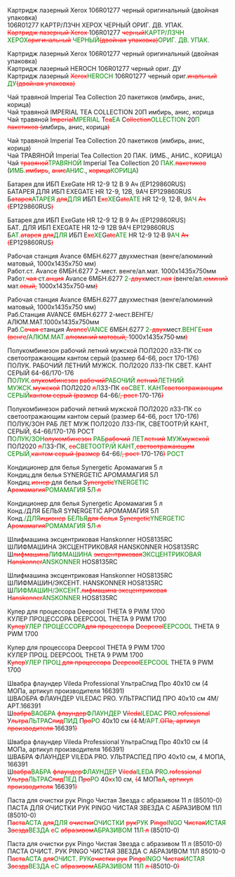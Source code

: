 Картридж лазерный Хеrох 106R01277 черный оригинальный (двойная упаковка)\
106R01277 КАРТР/ЛЗЧН ХЕРОХ ЧЕРНЫЙ ОРИГ. ДВ. УПАК.\
<span style="color: red; text-decoration: line-through;">К</span><span style="color: red; text-decoration: line-through;">а</span><span style="color: red; text-decoration: line-through;">р</span><span style="color: red; text-decoration: line-through;">т</span><span style="color: red; text-decoration: line-through;">р</span><span style="color: red; text-decoration: line-through;">и</span><span style="color: red; text-decoration: line-through;">д</span><span style="color: red; text-decoration: line-through;">ж</span><span style="color: red; text-decoration: line-through;"> </span><span style="color: red; text-decoration: line-through;">л</span><span style="color: red; text-decoration: line-through;">а</span><span style="color: red; text-decoration: line-through;">з</span><span style="color: red; text-decoration: line-through;">е</span><span style="color: red; text-decoration: line-through;">р</span><span style="color: red; text-decoration: line-through;">н</span><span style="color: red; text-decoration: line-through;">ы</span><span style="color: red; text-decoration: line-through;">й</span><span style="color: red; text-decoration: line-through;"> </span><span style="color: red; text-decoration: line-through;">Х</span><span style="color: red; text-decoration: line-through;">е</span><span style="color: red; text-decoration: line-through;">r</span><span style="color: red; text-decoration: line-through;">о</span><span style="color: red; text-decoration: line-through;">х</span><span style="color: red; text-decoration: line-through;"> </span>106R01277 <span style="color: red; text-decoration: line-through;">ч</span><span style="color: red; text-decoration: line-through;">е</span><span style="color: red; text-decoration: line-through;">р</span><span style="color: red; text-decoration: line-through;">н</span><span style="color: red; text-decoration: line-through;">ы</span><span style="color: red; text-decoration: line-through;">й</span><span style="color: green;">К</span><span style="color: green;">А</span><span style="color: green;">Р</span><span style="color: green;">Т</span><span style="color: green;">Р</span><span style="color: green;">/</span><span style="color: green;">Л</span><span style="color: green;">З</span><span style="color: green;">Ч</span><span style="color: green;">Н</span> <span style="color: green;">Х</span><span style="color: green;">Е</span><span style="color: green;">Р</span><span style="color: green;">О</span><span style="color: green;">Х</span><span style="color: red; text-decoration: line-through;">о</span><span style="color: red; text-decoration: line-through;">р</span><span style="color: red; text-decoration: line-through;">и</span><span style="color: red; text-decoration: line-through;">г</span><span style="color: red; text-decoration: line-through;">и</span><span style="color: red; text-decoration: line-through;">н</span><span style="color: red; text-decoration: line-through;">а</span><span style="color: red; text-decoration: line-through;">л</span><span style="color: red; text-decoration: line-through;">ь</span><span style="color: red; text-decoration: line-through;">н</span><span style="color: red; text-decoration: line-through;">ы</span><span style="color: red; text-decoration: line-through;">й</span> <span style="color: green;">Ч</span><span style="color: green;">Е</span><span style="color: green;">Р</span><span style="color: green;">Н</span><span style="color: green;">Ы</span><span style="color: green;">Й</span><span style="color: red; text-decoration: line-through;">(</span><span style="color: red; text-decoration: line-through;">д</span><span style="color: red; text-decoration: line-through;">в</span><span style="color: red; text-decoration: line-through;">о</span><span style="color: red; text-decoration: line-through;">й</span><span style="color: red; text-decoration: line-through;">н</span><span style="color: red; text-decoration: line-through;">а</span><span style="color: red; text-decoration: line-through;">я</span> <span style="color: red; text-decoration: line-through;">у</span><span style="color: red; text-decoration: line-through;">п</span><span style="color: red; text-decoration: line-through;">а</span><span style="color: red; text-decoration: line-through;">к</span><span style="color: red; text-decoration: line-through;">о</span><span style="color: red; text-decoration: line-through;">в</span><span style="color: red; text-decoration: line-through;">к</span><span style="color: red; text-decoration: line-through;">а</span><span style="color: red; text-decoration: line-through;">)</span><span style="color: green;">О</span><span style="color: green;">Р</span><span style="color: green;">И</span><span style="color: green;">Г</span><span style="color: green;">.</span><span style="color: green;"> </span><span style="color: green;">Д</span><span style="color: green;">В</span><span style="color: green;">.</span><span style="color: green;"> </span><span style="color: green;">У</span><span style="color: green;">П</span><span style="color: green;">А</span><span style="color: green;">К</span><span style="color: green;">.</span>

Картридж лазерный Хеrох 106R01277 черный оригинальный (двойная упаковка)\
Картридж лазерный HEROCH 106R01277 черный ориг. ДУ\
Картридж лазерный <span style="color: red; text-decoration: line-through;">Х</span><span style="color: red; text-decoration: line-through;">е</span><span style="color: red; text-decoration: line-through;">r</span><span style="color: red; text-decoration: line-through;">о</span><span style="color: red; text-decoration: line-through;">х</span><span style="color: green;">H</span><span style="color: green;">E</span><span style="color: green;">R</span><span style="color: green;">O</span><span style="color: green;">C</span><span style="color: green;">H</span> 106R01277 черный ориг<span style="color: green;">.</span><span style="color: red; text-decoration: line-through;">и</span><span style="color: red; text-decoration: line-through;">н</span><span style="color: red; text-decoration: line-through;">а</span><span style="color: red; text-decoration: line-through;">л</span><span style="color: red; text-decoration: line-through;">ь</span><span style="color: red; text-decoration: line-through;">н</span><span style="color: red; text-decoration: line-through;">ы</span><span style="color: red; text-decoration: line-through;">й</span> <span style="color: green;">Д</span><span style="color: green;">У</span><span style="color: red; text-decoration: line-through;">(</span><span style="color: red; text-decoration: line-through;">д</span><span style="color: red; text-decoration: line-through;">в</span><span style="color: red; text-decoration: line-through;">о</span><span style="color: red; text-decoration: line-through;">й</span><span style="color: red; text-decoration: line-through;">н</span><span style="color: red; text-decoration: line-through;">а</span><span style="color: red; text-decoration: line-through;">я</span><span style="color: red; text-decoration: line-through;"> </span><span style="color: red; text-decoration: line-through;">у</span><span style="color: red; text-decoration: line-through;">п</span><span style="color: red; text-decoration: line-through;">а</span><span style="color: red; text-decoration: line-through;">к</span><span style="color: red; text-decoration: line-through;">о</span><span style="color: red; text-decoration: line-through;">в</span><span style="color: red; text-decoration: line-through;">к</span><span style="color: red; text-decoration: line-through;">а</span><span style="color: red; text-decoration: line-through;">)</span>

Чай травяной Imperial Tea Collection 20 пакетиков (имбирь, анис, корица)\
Чай травяной IMPERIAL TEA COLLECTION 20П имбирь, анис, корица\
Чай травяной I<span style="color: red; text-decoration: line-through;">m</span><span style="color: red; text-decoration: line-through;">p</span><span style="color: red; text-decoration: line-through;">e</span><span style="color: red; text-decoration: line-through;">r</span><span style="color: red; text-decoration: line-through;">i</span><span style="color: red; text-decoration: line-through;">a</span><span style="color: red; text-decoration: line-through;">l</span><span style="color: green;">M</span><span style="color: green;">P</span><span style="color: green;">E</span><span style="color: green;">R</span><span style="color: green;">I</span><span style="color: green;">A</span><span style="color: green;">L</span> T<span style="color: red; text-decoration: line-through;">e</span><span style="color: red; text-decoration: line-through;">a</span><span style="color: green;">E</span><span style="color: green;">A</span> C<span style="color: red; text-decoration: line-through;">o</span><span style="color: red; text-decoration: line-through;">l</span><span style="color: red; text-decoration: line-through;">l</span><span style="color: red; text-decoration: line-through;">e</span><span style="color: red; text-decoration: line-through;">c</span><span style="color: red; text-decoration: line-through;">t</span><span style="color: red; text-decoration: line-through;">i</span><span style="color: red; text-decoration: line-through;">o</span><span style="color: red; text-decoration: line-through;">n</span><span style="color: green;">O</span><span style="color: green;">L</span><span style="color: green;">L</span><span style="color: green;">E</span><span style="color: green;">C</span><span style="color: green;">T</span><span style="color: green;">I</span><span style="color: green;">O</span><span style="color: green;">N</span> 20<span style="color: green;">П</span> <span style="color: red; text-decoration: line-through;">п</span><span style="color: red; text-decoration: line-through;">а</span><span style="color: red; text-decoration: line-through;">к</span><span style="color: red; text-decoration: line-through;">е</span><span style="color: red; text-decoration: line-through;">т</span><span style="color: red; text-decoration: line-through;">и</span><span style="color: red; text-decoration: line-through;">к</span><span style="color: red; text-decoration: line-through;">о</span><span style="color: red; text-decoration: line-through;">в</span><span style="color: red; text-decoration: line-through;"> </span><span style="color: red; text-decoration: line-through;">(</span>имбирь, анис, корица<span style="color: red; text-decoration: line-through;">)</span>

Чай травяной Imperial Tea Collection 20 пакетиков (имбирь, анис, корица)\
Чай ТРАВЯНОЙ Imperial Tea Collection 20 ПАК. (ИМБ., АНИС., КОРИЦА)\
Чай <span style="color: red; text-decoration: line-through;">т</span><span style="color: red; text-decoration: line-through;">р</span><span style="color: red; text-decoration: line-through;">а</span><span style="color: red; text-decoration: line-through;">в</span><span style="color: red; text-decoration: line-through;">я</span><span style="color: red; text-decoration: line-through;">н</span><span style="color: red; text-decoration: line-through;">о</span><span style="color: red; text-decoration: line-through;">й</span><span style="color: green;">Т</span><span style="color: green;">Р</span><span style="color: green;">А</span><span style="color: green;">В</span><span style="color: green;">Я</span><span style="color: green;">Н</span><span style="color: green;">О</span><span style="color: green;">Й</span> Imperial Tea Collection 20 <span style="color: green;">П</span><span style="color: green;">А</span><span style="color: green;">К</span><span style="color: green;">.</span><span style="color: red; text-decoration: line-through;">п</span><span style="color: red; text-decoration: line-through;">а</span><span style="color: red; text-decoration: line-through;">к</span><span style="color: red; text-decoration: line-through;">е</span><span style="color: red; text-decoration: line-through;">т</span><span style="color: red; text-decoration: line-through;">и</span><span style="color: red; text-decoration: line-through;">к</span><span style="color: red; text-decoration: line-through;">о</span><span style="color: red; text-decoration: line-through;">в</span> (<span style="color: green;">И</span><span style="color: green;">М</span><span style="color: green;">Б</span><span style="color: green;">.</span><span style="color: red; text-decoration: line-through;">и</span><span style="color: red; text-decoration: line-through;">м</span><span style="color: red; text-decoration: line-through;">б</span><span style="color: red; text-decoration: line-through;">и</span><span style="color: red; text-decoration: line-through;">р</span><span style="color: red; text-decoration: line-through;">ь</span>, <span style="color: red; text-decoration: line-through;">а</span><span style="color: red; text-decoration: line-through;">н</span><span style="color: red; text-decoration: line-through;">и</span><span style="color: red; text-decoration: line-through;">с</span><span style="color: green;">А</span><span style="color: green;">Н</span><span style="color: green;">И</span><span style="color: green;">С</span><span style="color: green;">.</span>, <span style="color: red; text-decoration: line-through;">к</span><span style="color: red; text-decoration: line-through;">о</span><span style="color: red; text-decoration: line-through;">р</span><span style="color: red; text-decoration: line-through;">и</span><span style="color: red; text-decoration: line-through;">ц</span><span style="color: red; text-decoration: line-through;">а</span><span style="color: green;">К</span><span style="color: green;">О</span><span style="color: green;">Р</span><span style="color: green;">И</span><span style="color: green;">Ц</span><span style="color: green;">А</span>)

Батарея для ИБП ExeGate HR 12-9 12 В 9 Ач (EP129860RUS)\
БАТАРЕЯ ДЛЯ ИБП EXEGATE HR 12-9, 12В, 9АЧ EP129860RUS\
Б<span style="color: red; text-decoration: line-through;">а</span><span style="color: red; text-decoration: line-through;">т</span><span style="color: red; text-decoration: line-through;">а</span><span style="color: red; text-decoration: line-through;">р</span><span style="color: red; text-decoration: line-through;">е</span><span style="color: red; text-decoration: line-through;">я</span><span style="color: green;">А</span><span style="color: green;">Т</span><span style="color: green;">А</span><span style="color: green;">Р</span><span style="color: green;">Е</span><span style="color: green;">Я</span> <span style="color: red; text-decoration: line-through;">д</span><span style="color: red; text-decoration: line-through;">л</span><span style="color: red; text-decoration: line-through;">я</span><span style="color: green;">Д</span><span style="color: green;">Л</span><span style="color: green;">Я</span> ИБП E<span style="color: red; text-decoration: line-through;">x</span><span style="color: red; text-decoration: line-through;">e</span><span style="color: green;">X</span><span style="color: green;">E</span>G<span style="color: red; text-decoration: line-through;">a</span><span style="color: red; text-decoration: line-through;">t</span><span style="color: red; text-decoration: line-through;">e</span><span style="color: green;">A</span><span style="color: green;">T</span><span style="color: green;">E</span> HR 12-9<span style="color: green;">,</span> 12<span style="color: red; text-decoration: line-through;"> </span>В<span style="color: green;">,</span> 9<span style="color: green;">А</span><span style="color: green;">Ч</span> <span style="color: red; text-decoration: line-through;">А</span><span style="color: red; text-decoration: line-through;">ч</span><span style="color: red; text-decoration: line-through;"> </span><span style="color: red; text-decoration: line-through;">(</span>EP129860RUS<span style="color: red; text-decoration: line-through;">)</span>

Батарея для ИБП ExeGate HR 12-9 12 В 9 Ач (EP129860RUS)\
БАТ. ДЛЯ ИБП EXEGATE HR 12-9 12В 9АЧ EP129860RUS\
Б<span style="color: green;">А</span><span style="color: green;">Т</span><span style="color: green;">.</span><span style="color: red; text-decoration: line-through;">а</span><span style="color: red; text-decoration: line-through;">т</span><span style="color: red; text-decoration: line-through;">а</span><span style="color: red; text-decoration: line-through;">р</span><span style="color: red; text-decoration: line-through;">е</span><span style="color: red; text-decoration: line-through;">я</span> <span style="color: red; text-decoration: line-through;">д</span><span style="color: red; text-decoration: line-through;">л</span><span style="color: red; text-decoration: line-through;">я</span><span style="color: green;">Д</span><span style="color: green;">Л</span><span style="color: green;">Я</span> ИБП E<span style="color: red; text-decoration: line-through;">x</span><span style="color: red; text-decoration: line-through;">e</span><span style="color: green;">X</span><span style="color: green;">E</span>G<span style="color: red; text-decoration: line-through;">a</span><span style="color: red; text-decoration: line-through;">t</span><span style="color: red; text-decoration: line-through;">e</span><span style="color: green;">A</span><span style="color: green;">T</span><span style="color: green;">E</span> HR 12-9 12<span style="color: red; text-decoration: line-through;"> </span>В 9<span style="color: green;">А</span><span style="color: green;">Ч</span> <span style="color: red; text-decoration: line-through;">А</span><span style="color: red; text-decoration: line-through;">ч</span><span style="color: red; text-decoration: line-through;"> </span><span style="color: red; text-decoration: line-through;">(</span>EP129860RUS<span style="color: red; text-decoration: line-through;">)</span>

Рабочая станция Avance 6МБН.6277 двухместная (венге/алюминий матовый, 1000х1435х750 мм)\
Работ.ст. Avance 6МБН.6277 2-мест. венге/ал.мат. 1000х1435х750мм\
Рабо<span style="color: green;">т</span><span style="color: green;">.</span><span style="color: red; text-decoration: line-through;">ч</span><span style="color: red; text-decoration: line-through;">а</span><span style="color: red; text-decoration: line-through;">я</span><span style="color: red; text-decoration: line-through;"> </span>ст<span style="color: green;">.</span><span style="color: red; text-decoration: line-through;">а</span><span style="color: red; text-decoration: line-through;">н</span><span style="color: red; text-decoration: line-through;">ц</span><span style="color: red; text-decoration: line-through;">и</span><span style="color: red; text-decoration: line-through;">я</span> Avance 6МБН.6277 <span style="color: green;">2</span><span style="color: green;">-</span><span style="color: red; text-decoration: line-through;">д</span><span style="color: red; text-decoration: line-through;">в</span><span style="color: red; text-decoration: line-through;">у</span><span style="color: red; text-decoration: line-through;">х</span>мест<span style="color: green;">.</span><span style="color: red; text-decoration: line-through;">н</span><span style="color: red; text-decoration: line-through;">а</span><span style="color: red; text-decoration: line-through;">я</span> <span style="color: red; text-decoration: line-through;">(</span>венге/ал<span style="color: green;">.</span><span style="color: red; text-decoration: line-through;">ю</span><span style="color: red; text-decoration: line-through;">м</span><span style="color: red; text-decoration: line-through;">и</span><span style="color: red; text-decoration: line-through;">н</span><span style="color: red; text-decoration: line-through;">и</span><span style="color: red; text-decoration: line-through;">й</span><span style="color: red; text-decoration: line-through;"> </span>мат<span style="color: green;">.</span><span style="color: red; text-decoration: line-through;">о</span><span style="color: red; text-decoration: line-through;">в</span><span style="color: red; text-decoration: line-through;">ы</span><span style="color: red; text-decoration: line-through;">й</span><span style="color: red; text-decoration: line-through;">,</span> 1000х1435х750<span style="color: red; text-decoration: line-through;"> </span>мм<span style="color: red; text-decoration: line-through;">)</span>

Рабочая станция Avance 6МБН.6277 двухместная (венге/алюминий матовый, 1000х1435х750 мм)\
Раб.Станция AVANCE 6МБН.6277 2-мест.ВЕНГЕ/АЛЮМ.МАТ.1000х1435х750мм\
Раб<span style="color: green;">.</span><span style="color: green;">С</span><span style="color: red; text-decoration: line-through;">о</span><span style="color: red; text-decoration: line-through;">ч</span><span style="color: red; text-decoration: line-through;">а</span><span style="color: red; text-decoration: line-through;">я</span><span style="color: red; text-decoration: line-through;"> </span><span style="color: red; text-decoration: line-through;">с</span>танция A<span style="color: red; text-decoration: line-through;">v</span><span style="color: red; text-decoration: line-through;">a</span><span style="color: red; text-decoration: line-through;">n</span><span style="color: red; text-decoration: line-through;">c</span><span style="color: red; text-decoration: line-through;">e</span><span style="color: green;">V</span><span style="color: green;">A</span><span style="color: green;">N</span><span style="color: green;">C</span><span style="color: green;">E</span> 6МБН.6277 <span style="color: green;">2</span><span style="color: green;">-</span><span style="color: red; text-decoration: line-through;">д</span><span style="color: red; text-decoration: line-through;">в</span><span style="color: red; text-decoration: line-through;">у</span><span style="color: red; text-decoration: line-through;">х</span>мест<span style="color: green;">.</span><span style="color: green;">В</span><span style="color: green;">Е</span><span style="color: green;">Н</span><span style="color: green;">Г</span><span style="color: green;">Е</span><span style="color: red; text-decoration: line-through;">н</span><span style="color: red; text-decoration: line-through;">а</span><span style="color: red; text-decoration: line-through;">я</span><span style="color: red; text-decoration: line-through;"> </span><span style="color: red; text-decoration: line-through;">(</span><span style="color: red; text-decoration: line-through;">в</span><span style="color: red; text-decoration: line-through;">е</span><span style="color: red; text-decoration: line-through;">н</span><span style="color: red; text-decoration: line-through;">г</span><span style="color: red; text-decoration: line-through;">е</span>/<span style="color: green;">А</span><span style="color: green;">Л</span><span style="color: green;">Ю</span><span style="color: green;">М</span><span style="color: green;">.</span><span style="color: green;">М</span><span style="color: green;">А</span><span style="color: green;">Т</span><span style="color: green;">.</span><span style="color: red; text-decoration: line-through;">а</span><span style="color: red; text-decoration: line-through;">л</span><span style="color: red; text-decoration: line-through;">ю</span><span style="color: red; text-decoration: line-through;">м</span><span style="color: red; text-decoration: line-through;">и</span><span style="color: red; text-decoration: line-through;">н</span><span style="color: red; text-decoration: line-through;">и</span><span style="color: red; text-decoration: line-through;">й</span><span style="color: red; text-decoration: line-through;"> </span><span style="color: red; text-decoration: line-through;">м</span><span style="color: red; text-decoration: line-through;">а</span><span style="color: red; text-decoration: line-through;">т</span><span style="color: red; text-decoration: line-through;">о</span><span style="color: red; text-decoration: line-through;">в</span><span style="color: red; text-decoration: line-through;">ы</span><span style="color: red; text-decoration: line-through;">й</span><span style="color: red; text-decoration: line-through;">,</span><span style="color: red; text-decoration: line-through;"> </span>1000х1435х750<span style="color: red; text-decoration: line-through;"> </span>мм<span style="color: red; text-decoration: line-through;">)</span>

Полукомбинезон рабочий летний мужской ПОЛ2020 л33-ПК со светоотражающим кантом серый (размер 64-66, рост 170-176)\
ПОЛУК. РАБОЧИЙ ЛЕТНИЙ МУЖСК. ПОЛ2020 Л33-ПК СВЕТ. КАНТ СЕРЫЙ 64-66/170-176\
П<span style="color: green;">О</span><span style="color: green;">Л</span><span style="color: green;">У</span><span style="color: green;">К</span><span style="color: green;">.</span><span style="color: red; text-decoration: line-through;">о</span><span style="color: red; text-decoration: line-through;">л</span><span style="color: red; text-decoration: line-through;">у</span><span style="color: red; text-decoration: line-through;">к</span><span style="color: red; text-decoration: line-through;">о</span><span style="color: red; text-decoration: line-through;">м</span><span style="color: red; text-decoration: line-through;">б</span><span style="color: red; text-decoration: line-through;">и</span><span style="color: red; text-decoration: line-through;">н</span><span style="color: red; text-decoration: line-through;">е</span><span style="color: red; text-decoration: line-through;">з</span><span style="color: red; text-decoration: line-through;">о</span><span style="color: red; text-decoration: line-through;">н</span> <span style="color: red; text-decoration: line-through;">р</span><span style="color: red; text-decoration: line-through;">а</span><span style="color: red; text-decoration: line-through;">б</span><span style="color: red; text-decoration: line-through;">о</span><span style="color: red; text-decoration: line-through;">ч</span><span style="color: red; text-decoration: line-through;">и</span><span style="color: red; text-decoration: line-through;">й</span><span style="color: green;">Р</span><span style="color: green;">А</span><span style="color: green;">Б</span><span style="color: green;">О</span><span style="color: green;">Ч</span><span style="color: green;">И</span><span style="color: green;">Й</span> <span style="color: red; text-decoration: line-through;">л</span><span style="color: red; text-decoration: line-through;">е</span><span style="color: red; text-decoration: line-through;">т</span><span style="color: red; text-decoration: line-through;">н</span><span style="color: red; text-decoration: line-through;">и</span><span style="color: red; text-decoration: line-through;">й</span><span style="color: green;">Л</span><span style="color: green;">Е</span><span style="color: green;">Т</span><span style="color: green;">Н</span><span style="color: green;">И</span><span style="color: green;">Й</span> <span style="color: green;">М</span><span style="color: green;">У</span><span style="color: green;">Ж</span><span style="color: green;">С</span><span style="color: green;">К</span><span style="color: green;">.</span><span style="color: red; text-decoration: line-through;">м</span><span style="color: red; text-decoration: line-through;">у</span><span style="color: red; text-decoration: line-through;">ж</span><span style="color: red; text-decoration: line-through;">с</span><span style="color: red; text-decoration: line-through;">к</span><span style="color: red; text-decoration: line-through;">о</span><span style="color: red; text-decoration: line-through;">й</span> ПОЛ2020 <span style="color: red; text-decoration: line-through;">л</span><span style="color: green;">Л</span>33-ПК <span style="color: red; text-decoration: line-through;">с</span><span style="color: red; text-decoration: line-through;">о</span><span style="color: green;">С</span><span style="color: green;">В</span><span style="color: green;">Е</span><span style="color: green;">Т</span><span style="color: green;">.</span> <span style="color: green;">К</span><span style="color: green;">А</span><span style="color: green;">Н</span><span style="color: green;">Т</span><span style="color: red; text-decoration: line-through;">с</span><span style="color: red; text-decoration: line-through;">в</span><span style="color: red; text-decoration: line-through;">е</span><span style="color: red; text-decoration: line-through;">т</span><span style="color: red; text-decoration: line-through;">о</span><span style="color: red; text-decoration: line-through;">о</span><span style="color: red; text-decoration: line-through;">т</span><span style="color: red; text-decoration: line-through;">р</span><span style="color: red; text-decoration: line-through;">а</span><span style="color: red; text-decoration: line-through;">ж</span><span style="color: red; text-decoration: line-through;">а</span><span style="color: red; text-decoration: line-through;">ю</span><span style="color: red; text-decoration: line-through;">щ</span><span style="color: red; text-decoration: line-through;">и</span><span style="color: red; text-decoration: line-through;">м</span> <span style="color: green;">С</span><span style="color: green;">Е</span><span style="color: green;">Р</span><span style="color: green;">Ы</span><span style="color: green;">Й</span><span style="color: red; text-decoration: line-through;">к</span><span style="color: red; text-decoration: line-through;">а</span><span style="color: red; text-decoration: line-through;">н</span><span style="color: red; text-decoration: line-through;">т</span><span style="color: red; text-decoration: line-through;">о</span><span style="color: red; text-decoration: line-through;">м</span><span style="color: red; text-decoration: line-through;"> </span><span style="color: red; text-decoration: line-through;">с</span><span style="color: red; text-decoration: line-through;">е</span><span style="color: red; text-decoration: line-through;">р</span><span style="color: red; text-decoration: line-through;">ы</span><span style="color: red; text-decoration: line-through;">й</span><span style="color: red; text-decoration: line-through;"> </span><span style="color: red; text-decoration: line-through;">(</span><span style="color: red; text-decoration: line-through;">р</span><span style="color: red; text-decoration: line-through;">а</span><span style="color: red; text-decoration: line-through;">з</span><span style="color: red; text-decoration: line-through;">м</span><span style="color: red; text-decoration: line-through;">е</span><span style="color: red; text-decoration: line-through;">р</span> 64-66<span style="color: green;">/</span><span style="color: red; text-decoration: line-through;">,</span><span style="color: red; text-decoration: line-through;"> </span><span style="color: red; text-decoration: line-through;">р</span><span style="color: red; text-decoration: line-through;">о</span><span style="color: red; text-decoration: line-through;">с</span><span style="color: red; text-decoration: line-through;">т</span><span style="color: red; text-decoration: line-through;"> </span>170-176<span style="color: red; text-decoration: line-through;">)</span>

Полукомбинезон рабочий летний мужской ПОЛ2020 л33-ПК со светоотражающим кантом серый (размер 64-66, рост 170-176)\
ПОЛУК/ЗОН РАБ ЛЕТ МУЖ ПОЛ2020 Л33-ПК, СВЕТООТР/Й КАНТ, СЕРЫЙ, 64-66/170-176 РОСТ\
П<span style="color: green;">О</span><span style="color: green;">Л</span><span style="color: green;">У</span><span style="color: green;">К</span><span style="color: green;">/</span><span style="color: green;">З</span><span style="color: green;">О</span><span style="color: green;">Н</span><span style="color: red; text-decoration: line-through;">о</span><span style="color: red; text-decoration: line-through;">л</span><span style="color: red; text-decoration: line-through;">у</span><span style="color: red; text-decoration: line-through;">к</span><span style="color: red; text-decoration: line-through;">о</span><span style="color: red; text-decoration: line-through;">м</span><span style="color: red; text-decoration: line-through;">б</span><span style="color: red; text-decoration: line-through;">и</span><span style="color: red; text-decoration: line-through;">н</span><span style="color: red; text-decoration: line-through;">е</span><span style="color: red; text-decoration: line-through;">з</span><span style="color: red; text-decoration: line-through;">о</span><span style="color: red; text-decoration: line-through;">н</span> <span style="color: green;">Р</span><span style="color: green;">А</span><span style="color: green;">Б</span><span style="color: red; text-decoration: line-through;">р</span><span style="color: red; text-decoration: line-through;">а</span><span style="color: red; text-decoration: line-through;">б</span><span style="color: red; text-decoration: line-through;">о</span><span style="color: red; text-decoration: line-through;">ч</span><span style="color: red; text-decoration: line-through;">и</span><span style="color: red; text-decoration: line-through;">й</span> <span style="color: green;">Л</span><span style="color: green;">Е</span><span style="color: green;">Т</span><span style="color: red; text-decoration: line-through;">л</span><span style="color: red; text-decoration: line-through;">е</span><span style="color: red; text-decoration: line-through;">т</span><span style="color: red; text-decoration: line-through;">н</span><span style="color: red; text-decoration: line-through;">и</span><span style="color: red; text-decoration: line-through;">й</span> <span style="color: green;">М</span><span style="color: green;">У</span><span style="color: green;">Ж</span><span style="color: red; text-decoration: line-through;">м</span><span style="color: red; text-decoration: line-through;">у</span><span style="color: red; text-decoration: line-through;">ж</span><span style="color: red; text-decoration: line-through;">с</span><span style="color: red; text-decoration: line-through;">к</span><span style="color: red; text-decoration: line-through;">о</span><span style="color: red; text-decoration: line-through;">й</span> ПОЛ2020 <span style="color: red; text-decoration: line-through;">л</span><span style="color: green;">Л</span>33-ПК<span style="color: green;">,</span> <span style="color: red; text-decoration: line-through;">с</span><span style="color: red; text-decoration: line-through;">о</span><span style="color: green;">С</span><span style="color: green;">В</span><span style="color: green;">Е</span><span style="color: green;">Т</span><span style="color: green;">О</span><span style="color: green;">О</span><span style="color: green;">Т</span><span style="color: green;">Р</span><span style="color: green;">/</span><span style="color: green;">Й</span> <span style="color: green;">К</span><span style="color: green;">А</span><span style="color: green;">Н</span><span style="color: green;">Т</span><span style="color: green;">,</span><span style="color: red; text-decoration: line-through;">с</span><span style="color: red; text-decoration: line-through;">в</span><span style="color: red; text-decoration: line-through;">е</span><span style="color: red; text-decoration: line-through;">т</span><span style="color: red; text-decoration: line-through;">о</span><span style="color: red; text-decoration: line-through;">о</span><span style="color: red; text-decoration: line-through;">т</span><span style="color: red; text-decoration: line-through;">р</span><span style="color: red; text-decoration: line-through;">а</span><span style="color: red; text-decoration: line-through;">ж</span><span style="color: red; text-decoration: line-through;">а</span><span style="color: red; text-decoration: line-through;">ю</span><span style="color: red; text-decoration: line-through;">щ</span><span style="color: red; text-decoration: line-through;">и</span><span style="color: red; text-decoration: line-through;">м</span> <span style="color: green;">С</span><span style="color: green;">Е</span><span style="color: green;">Р</span><span style="color: green;">Ы</span><span style="color: green;">Й</span><span style="color: green;">,</span><span style="color: red; text-decoration: line-through;">к</span><span style="color: red; text-decoration: line-through;">а</span><span style="color: red; text-decoration: line-through;">н</span><span style="color: red; text-decoration: line-through;">т</span><span style="color: red; text-decoration: line-through;">о</span><span style="color: red; text-decoration: line-through;">м</span><span style="color: red; text-decoration: line-through;"> </span><span style="color: red; text-decoration: line-through;">с</span><span style="color: red; text-decoration: line-through;">е</span><span style="color: red; text-decoration: line-through;">р</span><span style="color: red; text-decoration: line-through;">ы</span><span style="color: red; text-decoration: line-through;">й</span><span style="color: red; text-decoration: line-through;"> </span><span style="color: red; text-decoration: line-through;">(</span><span style="color: red; text-decoration: line-through;">р</span><span style="color: red; text-decoration: line-through;">а</span><span style="color: red; text-decoration: line-through;">з</span><span style="color: red; text-decoration: line-through;">м</span><span style="color: red; text-decoration: line-through;">е</span><span style="color: red; text-decoration: line-through;">р</span> 64-66<span style="color: green;">/</span><span style="color: red; text-decoration: line-through;">,</span><span style="color: red; text-decoration: line-through;"> </span><span style="color: red; text-decoration: line-through;">р</span><span style="color: red; text-decoration: line-through;">о</span><span style="color: red; text-decoration: line-through;">с</span><span style="color: red; text-decoration: line-through;">т</span><span style="color: red; text-decoration: line-through;"> </span>170-176<span style="color: red; text-decoration: line-through;">)</span><span style="color: green;"> </span><span style="color: green;">Р</span><span style="color: green;">О</span><span style="color: green;">С</span><span style="color: green;">Т</span>

Кондиционер для белья Synergetic Аромамагия 5 л\
Кондиц.для белья SYNERGETIC АРОМАМАГИЯ 5Л\
Кондиц<span style="color: green;">.</span><span style="color: red; text-decoration: line-through;">и</span><span style="color: red; text-decoration: line-through;">о</span><span style="color: red; text-decoration: line-through;">н</span><span style="color: red; text-decoration: line-through;">е</span><span style="color: red; text-decoration: line-through;">р</span><span style="color: red; text-decoration: line-through;"> </span>для белья S<span style="color: red; text-decoration: line-through;">y</span><span style="color: red; text-decoration: line-through;">n</span><span style="color: red; text-decoration: line-through;">e</span><span style="color: red; text-decoration: line-through;">r</span><span style="color: red; text-decoration: line-through;">g</span><span style="color: red; text-decoration: line-through;">e</span><span style="color: red; text-decoration: line-through;">t</span><span style="color: red; text-decoration: line-through;">i</span><span style="color: red; text-decoration: line-through;">c</span><span style="color: green;">Y</span><span style="color: green;">N</span><span style="color: green;">E</span><span style="color: green;">R</span><span style="color: green;">G</span><span style="color: green;">E</span><span style="color: green;">T</span><span style="color: green;">I</span><span style="color: green;">C</span> А<span style="color: red; text-decoration: line-through;">р</span><span style="color: red; text-decoration: line-through;">о</span><span style="color: red; text-decoration: line-through;">м</span><span style="color: red; text-decoration: line-through;">а</span><span style="color: red; text-decoration: line-through;">м</span><span style="color: red; text-decoration: line-through;">а</span><span style="color: red; text-decoration: line-through;">г</span><span style="color: red; text-decoration: line-through;">и</span><span style="color: red; text-decoration: line-through;">я</span><span style="color: green;">Р</span><span style="color: green;">О</span><span style="color: green;">М</span><span style="color: green;">А</span><span style="color: green;">М</span><span style="color: green;">А</span><span style="color: green;">Г</span><span style="color: green;">И</span><span style="color: green;">Я</span> 5<span style="color: green;">Л</span><span style="color: red; text-decoration: line-through;"> </span><span style="color: red; text-decoration: line-through;">л</span>

Кондиционер для белья Synergetic Аромамагия 5 л\
Конд./ДЛЯ БЕЛЬЯ SYNERGETIC АРОМАМАГИЯ 5Л\
Конд<span style="color: green;">.</span><span style="color: green;">/</span><span style="color: green;">Д</span><span style="color: green;">Л</span><span style="color: green;">Я</span><span style="color: red; text-decoration: line-through;">и</span><span style="color: red; text-decoration: line-through;">ц</span><span style="color: red; text-decoration: line-through;">и</span><span style="color: red; text-decoration: line-through;">о</span><span style="color: red; text-decoration: line-through;">н</span><span style="color: red; text-decoration: line-through;">е</span><span style="color: red; text-decoration: line-through;">р</span> <span style="color: green;">Б</span><span style="color: green;">Е</span><span style="color: green;">Л</span><span style="color: green;">Ь</span><span style="color: green;">Я</span><span style="color: red; text-decoration: line-through;">д</span><span style="color: red; text-decoration: line-through;">л</span><span style="color: red; text-decoration: line-through;">я</span><span style="color: red; text-decoration: line-through;"> </span><span style="color: red; text-decoration: line-through;">б</span><span style="color: red; text-decoration: line-through;">е</span><span style="color: red; text-decoration: line-through;">л</span><span style="color: red; text-decoration: line-through;">ь</span><span style="color: red; text-decoration: line-through;">я</span> S<span style="color: red; text-decoration: line-through;">y</span><span style="color: red; text-decoration: line-through;">n</span><span style="color: red; text-decoration: line-through;">e</span><span style="color: red; text-decoration: line-through;">r</span><span style="color: red; text-decoration: line-through;">g</span><span style="color: red; text-decoration: line-through;">e</span><span style="color: red; text-decoration: line-through;">t</span><span style="color: red; text-decoration: line-through;">i</span><span style="color: red; text-decoration: line-through;">c</span><span style="color: green;">Y</span><span style="color: green;">N</span><span style="color: green;">E</span><span style="color: green;">R</span><span style="color: green;">G</span><span style="color: green;">E</span><span style="color: green;">T</span><span style="color: green;">I</span><span style="color: green;">C</span> А<span style="color: red; text-decoration: line-through;">р</span><span style="color: red; text-decoration: line-through;">о</span><span style="color: red; text-decoration: line-through;">м</span><span style="color: red; text-decoration: line-through;">а</span><span style="color: red; text-decoration: line-through;">м</span><span style="color: red; text-decoration: line-through;">а</span><span style="color: red; text-decoration: line-through;">г</span><span style="color: red; text-decoration: line-through;">и</span><span style="color: red; text-decoration: line-through;">я</span><span style="color: green;">Р</span><span style="color: green;">О</span><span style="color: green;">М</span><span style="color: green;">А</span><span style="color: green;">М</span><span style="color: green;">А</span><span style="color: green;">Г</span><span style="color: green;">И</span><span style="color: green;">Я</span> 5<span style="color: green;">Л</span><span style="color: red; text-decoration: line-through;"> </span><span style="color: red; text-decoration: line-through;">л</span>

Шлифмашина эксцентриковая Hanskonner HOS8135RC\
ШЛИФМАШИНА ЭКСЦЕНТРИКОВАЯ HANSKONNER HOS8135RC\
Ш<span style="color: red; text-decoration: line-through;">л</span><span style="color: red; text-decoration: line-through;">и</span><span style="color: red; text-decoration: line-through;">ф</span><span style="color: red; text-decoration: line-through;">м</span><span style="color: red; text-decoration: line-through;">а</span><span style="color: red; text-decoration: line-through;">ш</span><span style="color: red; text-decoration: line-through;">и</span><span style="color: red; text-decoration: line-through;">н</span><span style="color: red; text-decoration: line-through;">а</span><span style="color: green;">Л</span><span style="color: green;">И</span><span style="color: green;">Ф</span><span style="color: green;">М</span><span style="color: green;">А</span><span style="color: green;">Ш</span><span style="color: green;">И</span><span style="color: green;">Н</span><span style="color: green;">А</span> <span style="color: red; text-decoration: line-through;">э</span><span style="color: red; text-decoration: line-through;">к</span><span style="color: red; text-decoration: line-through;">с</span><span style="color: red; text-decoration: line-through;">ц</span><span style="color: red; text-decoration: line-through;">е</span><span style="color: red; text-decoration: line-through;">н</span><span style="color: red; text-decoration: line-through;">т</span><span style="color: red; text-decoration: line-through;">р</span><span style="color: red; text-decoration: line-through;">и</span><span style="color: red; text-decoration: line-through;">к</span><span style="color: red; text-decoration: line-through;">о</span><span style="color: red; text-decoration: line-through;">в</span><span style="color: red; text-decoration: line-through;">а</span><span style="color: red; text-decoration: line-through;">я</span><span style="color: green;">Э</span><span style="color: green;">К</span><span style="color: green;">С</span><span style="color: green;">Ц</span><span style="color: green;">Е</span><span style="color: green;">Н</span><span style="color: green;">Т</span><span style="color: green;">Р</span><span style="color: green;">И</span><span style="color: green;">К</span><span style="color: green;">О</span><span style="color: green;">В</span><span style="color: green;">А</span><span style="color: green;">Я</span> H<span style="color: red; text-decoration: line-through;">a</span><span style="color: red; text-decoration: line-through;">n</span><span style="color: red; text-decoration: line-through;">s</span><span style="color: red; text-decoration: line-through;">k</span><span style="color: red; text-decoration: line-through;">o</span><span style="color: red; text-decoration: line-through;">n</span><span style="color: red; text-decoration: line-through;">n</span><span style="color: red; text-decoration: line-through;">e</span><span style="color: red; text-decoration: line-through;">r</span><span style="color: green;">A</span><span style="color: green;">N</span><span style="color: green;">S</span><span style="color: green;">K</span><span style="color: green;">O</span><span style="color: green;">N</span><span style="color: green;">N</span><span style="color: green;">E</span><span style="color: green;">R</span> HOS8135RC

Шлифмашина эксцентриковая Hanskonner HOS8135RC\
ШЛИФМАШИН/ЭКСЕНТ. HANSKONNER HOS8135RC\
Ш<span style="color: green;">Л</span><span style="color: green;">И</span><span style="color: green;">Ф</span><span style="color: green;">М</span><span style="color: green;">А</span><span style="color: green;">Ш</span><span style="color: green;">И</span><span style="color: green;">Н</span><span style="color: green;">/</span><span style="color: green;">Э</span><span style="color: green;">К</span><span style="color: green;">С</span><span style="color: green;">Е</span><span style="color: green;">Н</span><span style="color: green;">Т</span><span style="color: green;">.</span><span style="color: red; text-decoration: line-through;">л</span><span style="color: red; text-decoration: line-through;">и</span><span style="color: red; text-decoration: line-through;">ф</span><span style="color: red; text-decoration: line-through;">м</span><span style="color: red; text-decoration: line-through;">а</span><span style="color: red; text-decoration: line-through;">ш</span><span style="color: red; text-decoration: line-through;">и</span><span style="color: red; text-decoration: line-through;">н</span><span style="color: red; text-decoration: line-through;">а</span><span style="color: red; text-decoration: line-through;"> </span><span style="color: red; text-decoration: line-through;">э</span><span style="color: red; text-decoration: line-through;">к</span><span style="color: red; text-decoration: line-through;">с</span><span style="color: red; text-decoration: line-through;">ц</span><span style="color: red; text-decoration: line-through;">е</span><span style="color: red; text-decoration: line-through;">н</span><span style="color: red; text-decoration: line-through;">т</span><span style="color: red; text-decoration: line-through;">р</span><span style="color: red; text-decoration: line-through;">и</span><span style="color: red; text-decoration: line-through;">к</span><span style="color: red; text-decoration: line-through;">о</span><span style="color: red; text-decoration: line-through;">в</span><span style="color: red; text-decoration: line-through;">а</span><span style="color: red; text-decoration: line-through;">я</span> H<span style="color: red; text-decoration: line-through;">a</span><span style="color: red; text-decoration: line-through;">n</span><span style="color: red; text-decoration: line-through;">s</span><span style="color: red; text-decoration: line-through;">k</span><span style="color: red; text-decoration: line-through;">o</span><span style="color: red; text-decoration: line-through;">n</span><span style="color: red; text-decoration: line-through;">n</span><span style="color: red; text-decoration: line-through;">e</span><span style="color: red; text-decoration: line-through;">r</span><span style="color: green;">A</span><span style="color: green;">N</span><span style="color: green;">S</span><span style="color: green;">K</span><span style="color: green;">O</span><span style="color: green;">N</span><span style="color: green;">N</span><span style="color: green;">E</span><span style="color: green;">R</span> HOS8135RC

Кулер для процессора Deepcool THETA 9 PWM 1700\
КУЛЕР ПРОЦЕССОРА DEEPCOOL THETA 9 PWM 1700\
К<span style="color: red; text-decoration: line-through;">у</span><span style="color: red; text-decoration: line-through;">л</span><span style="color: red; text-decoration: line-through;">е</span><span style="color: red; text-decoration: line-through;">р</span><span style="color: green;">У</span><span style="color: green;">Л</span><span style="color: green;">Е</span><span style="color: green;">Р</span> <span style="color: green;">П</span><span style="color: green;">Р</span><span style="color: green;">О</span><span style="color: green;">Ц</span><span style="color: green;">Е</span><span style="color: green;">С</span><span style="color: green;">С</span><span style="color: green;">О</span><span style="color: green;">Р</span><span style="color: green;">А</span><span style="color: red; text-decoration: line-through;">д</span><span style="color: red; text-decoration: line-through;">л</span><span style="color: red; text-decoration: line-through;">я</span><span style="color: red; text-decoration: line-through;"> </span><span style="color: red; text-decoration: line-through;">п</span><span style="color: red; text-decoration: line-through;">р</span><span style="color: red; text-decoration: line-through;">о</span><span style="color: red; text-decoration: line-through;">ц</span><span style="color: red; text-decoration: line-through;">е</span><span style="color: red; text-decoration: line-through;">с</span><span style="color: red; text-decoration: line-through;">с</span><span style="color: red; text-decoration: line-through;">о</span><span style="color: red; text-decoration: line-through;">р</span><span style="color: red; text-decoration: line-through;">а</span> D<span style="color: red; text-decoration: line-through;">e</span><span style="color: red; text-decoration: line-through;">e</span><span style="color: red; text-decoration: line-through;">p</span><span style="color: red; text-decoration: line-through;">c</span><span style="color: red; text-decoration: line-through;">o</span><span style="color: red; text-decoration: line-through;">o</span><span style="color: red; text-decoration: line-through;">l</span><span style="color: green;">E</span><span style="color: green;">E</span><span style="color: green;">P</span><span style="color: green;">C</span><span style="color: green;">O</span><span style="color: green;">O</span><span style="color: green;">L</span> THETA 9 PWM 1700

Кулер для процессора Deepcool THETA 9 PWM 1700\
КУЛЕР ПРОЦ. DEEPCOOL THETA 9 PWM 1700\
К<span style="color: red; text-decoration: line-through;">у</span><span style="color: red; text-decoration: line-through;">л</span><span style="color: red; text-decoration: line-through;">е</span><span style="color: red; text-decoration: line-through;">р</span><span style="color: green;">У</span><span style="color: green;">Л</span><span style="color: green;">Е</span><span style="color: green;">Р</span> <span style="color: green;">П</span><span style="color: green;">Р</span><span style="color: green;">О</span><span style="color: green;">Ц</span><span style="color: green;">.</span><span style="color: red; text-decoration: line-through;">д</span><span style="color: red; text-decoration: line-through;">л</span><span style="color: red; text-decoration: line-through;">я</span><span style="color: red; text-decoration: line-through;"> </span><span style="color: red; text-decoration: line-through;">п</span><span style="color: red; text-decoration: line-through;">р</span><span style="color: red; text-decoration: line-through;">о</span><span style="color: red; text-decoration: line-through;">ц</span><span style="color: red; text-decoration: line-through;">е</span><span style="color: red; text-decoration: line-through;">с</span><span style="color: red; text-decoration: line-through;">с</span><span style="color: red; text-decoration: line-through;">о</span><span style="color: red; text-decoration: line-through;">р</span><span style="color: red; text-decoration: line-through;">а</span> D<span style="color: red; text-decoration: line-through;">e</span><span style="color: red; text-decoration: line-through;">e</span><span style="color: red; text-decoration: line-through;">p</span><span style="color: red; text-decoration: line-through;">c</span><span style="color: red; text-decoration: line-through;">o</span><span style="color: red; text-decoration: line-through;">o</span><span style="color: red; text-decoration: line-through;">l</span><span style="color: green;">E</span><span style="color: green;">E</span><span style="color: green;">P</span><span style="color: green;">C</span><span style="color: green;">O</span><span style="color: green;">O</span><span style="color: green;">L</span> THETA 9 PWM 1700

Швабра флаундер Vileda Professional УльтраСпид Про 40x10 см (4 МОПа, артикул производителя 166391)\
ШВАОБРА ФЛАУНДЕР VILEDAC PRO. УЛЬТРАСПИД ПРО 40x10 см 4М/АРТ.166391\
Ш<span style="color: red; text-decoration: line-through;">в</span><span style="color: red; text-decoration: line-through;">а</span><span style="color: red; text-decoration: line-through;">б</span><span style="color: red; text-decoration: line-through;">р</span><span style="color: red; text-decoration: line-through;">а</span><span style="color: green;">В</span><span style="color: green;">А</span><span style="color: green;">О</span><span style="color: green;">Б</span><span style="color: green;">Р</span><span style="color: green;">А</span> <span style="color: red; text-decoration: line-through;">ф</span><span style="color: red; text-decoration: line-through;">л</span><span style="color: red; text-decoration: line-through;">а</span><span style="color: red; text-decoration: line-through;">у</span><span style="color: red; text-decoration: line-through;">н</span><span style="color: red; text-decoration: line-through;">д</span><span style="color: red; text-decoration: line-through;">е</span><span style="color: red; text-decoration: line-through;">р</span><span style="color: green;">Ф</span><span style="color: green;">Л</span><span style="color: green;">А</span><span style="color: green;">У</span><span style="color: green;">Н</span><span style="color: green;">Д</span><span style="color: green;">Е</span><span style="color: green;">Р</span> V<span style="color: red; text-decoration: line-through;">i</span><span style="color: red; text-decoration: line-through;">l</span><span style="color: red; text-decoration: line-through;">e</span><span style="color: red; text-decoration: line-through;">d</span><span style="color: red; text-decoration: line-through;">a</span><span style="color: green;">I</span><span style="color: green;">L</span><span style="color: green;">E</span><span style="color: green;">D</span><span style="color: green;">A</span><span style="color: green;">C</span> P<span style="color: green;">R</span><span style="color: green;">O</span><span style="color: green;">.</span><span style="color: red; text-decoration: line-through;">r</span><span style="color: red; text-decoration: line-through;">o</span><span style="color: red; text-decoration: line-through;">f</span><span style="color: red; text-decoration: line-through;">e</span><span style="color: red; text-decoration: line-through;">s</span><span style="color: red; text-decoration: line-through;">s</span><span style="color: red; text-decoration: line-through;">i</span><span style="color: red; text-decoration: line-through;">o</span><span style="color: red; text-decoration: line-through;">n</span><span style="color: red; text-decoration: line-through;">a</span><span style="color: red; text-decoration: line-through;">l</span> У<span style="color: red; text-decoration: line-through;">л</span><span style="color: red; text-decoration: line-through;">ь</span><span style="color: red; text-decoration: line-through;">т</span><span style="color: red; text-decoration: line-through;">р</span><span style="color: red; text-decoration: line-through;">а</span><span style="color: green;">Л</span><span style="color: green;">Ь</span><span style="color: green;">Т</span><span style="color: green;">Р</span><span style="color: green;">А</span>С<span style="color: red; text-decoration: line-through;">п</span><span style="color: red; text-decoration: line-through;">и</span><span style="color: red; text-decoration: line-through;">д</span><span style="color: green;">П</span><span style="color: green;">И</span><span style="color: green;">Д</span> П<span style="color: red; text-decoration: line-through;">р</span><span style="color: red; text-decoration: line-through;">о</span><span style="color: green;">Р</span><span style="color: green;">О</span> 40x10 см <span style="color: red; text-decoration: line-through;">(</span>4<span style="color: red; text-decoration: line-through;"> </span>М<span style="color: green;">/</span><span style="color: green;">А</span><span style="color: green;">Р</span><span style="color: green;">Т</span><span style="color: green;">.</span><span style="color: red; text-decoration: line-through;">О</span><span style="color: red; text-decoration: line-through;">П</span><span style="color: red; text-decoration: line-through;">а</span><span style="color: red; text-decoration: line-through;">,</span><span style="color: red; text-decoration: line-through;"> </span><span style="color: red; text-decoration: line-through;">а</span><span style="color: red; text-decoration: line-through;">р</span><span style="color: red; text-decoration: line-through;">т</span><span style="color: red; text-decoration: line-through;">и</span><span style="color: red; text-decoration: line-through;">к</span><span style="color: red; text-decoration: line-through;">у</span><span style="color: red; text-decoration: line-through;">л</span><span style="color: red; text-decoration: line-through;"> </span><span style="color: red; text-decoration: line-through;">п</span><span style="color: red; text-decoration: line-through;">р</span><span style="color: red; text-decoration: line-through;">о</span><span style="color: red; text-decoration: line-through;">и</span><span style="color: red; text-decoration: line-through;">з</span><span style="color: red; text-decoration: line-through;">в</span><span style="color: red; text-decoration: line-through;">о</span><span style="color: red; text-decoration: line-through;">д</span><span style="color: red; text-decoration: line-through;">и</span><span style="color: red; text-decoration: line-through;">т</span><span style="color: red; text-decoration: line-through;">е</span><span style="color: red; text-decoration: line-through;">л</span><span style="color: red; text-decoration: line-through;">я</span><span style="color: red; text-decoration: line-through;"> </span>166391<span style="color: red; text-decoration: line-through;">)</span>

Швабра флаундер Vileda Professional УльтраСпид Про 40x10 см (4 МОПа, артикул производителя 166391)\
ШВАБРА ФЛАУНДЕР VILEDA PRO. УЛЬТРАСПЕД ПРО 40х10 см, 4 МОПА, 166391\
Ш<span style="color: red; text-decoration: line-through;">в</span><span style="color: red; text-decoration: line-through;">а</span><span style="color: red; text-decoration: line-through;">б</span><span style="color: red; text-decoration: line-through;">р</span><span style="color: red; text-decoration: line-through;">а</span><span style="color: green;">В</span><span style="color: green;">А</span><span style="color: green;">Б</span><span style="color: green;">Р</span><span style="color: green;">А</span> <span style="color: red; text-decoration: line-through;">ф</span><span style="color: red; text-decoration: line-through;">л</span><span style="color: red; text-decoration: line-through;">а</span><span style="color: red; text-decoration: line-through;">у</span><span style="color: red; text-decoration: line-through;">н</span><span style="color: red; text-decoration: line-through;">д</span><span style="color: red; text-decoration: line-through;">е</span><span style="color: red; text-decoration: line-through;">р</span><span style="color: green;">Ф</span><span style="color: green;">Л</span><span style="color: green;">А</span><span style="color: green;">У</span><span style="color: green;">Н</span><span style="color: green;">Д</span><span style="color: green;">Е</span><span style="color: green;">Р</span> V<span style="color: red; text-decoration: line-through;">i</span><span style="color: red; text-decoration: line-through;">l</span><span style="color: red; text-decoration: line-through;">e</span><span style="color: red; text-decoration: line-through;">d</span><span style="color: red; text-decoration: line-through;">a</span><span style="color: green;">I</span><span style="color: green;">L</span><span style="color: green;">E</span><span style="color: green;">D</span><span style="color: green;">A</span> P<span style="color: green;">R</span><span style="color: green;">O</span><span style="color: green;">.</span><span style="color: red; text-decoration: line-through;">r</span><span style="color: red; text-decoration: line-through;">o</span><span style="color: red; text-decoration: line-through;">f</span><span style="color: red; text-decoration: line-through;">e</span><span style="color: red; text-decoration: line-through;">s</span><span style="color: red; text-decoration: line-through;">s</span><span style="color: red; text-decoration: line-through;">i</span><span style="color: red; text-decoration: line-through;">o</span><span style="color: red; text-decoration: line-through;">n</span><span style="color: red; text-decoration: line-through;">a</span><span style="color: red; text-decoration: line-through;">l</span> У<span style="color: red; text-decoration: line-through;">л</span><span style="color: red; text-decoration: line-through;">ь</span><span style="color: red; text-decoration: line-through;">т</span><span style="color: red; text-decoration: line-through;">р</span><span style="color: red; text-decoration: line-through;">а</span><span style="color: green;">Л</span><span style="color: green;">Ь</span><span style="color: green;">Т</span><span style="color: green;">Р</span><span style="color: green;">А</span>С<span style="color: red; text-decoration: line-through;">п</span><span style="color: red; text-decoration: line-through;">и</span><span style="color: red; text-decoration: line-through;">д</span><span style="color: green;">П</span><span style="color: green;">Е</span><span style="color: green;">Д</span> П<span style="color: red; text-decoration: line-through;">р</span><span style="color: red; text-decoration: line-through;">о</span><span style="color: green;">Р</span><span style="color: green;">О</span> 40<span style="color: red; text-decoration: line-through;">x</span><span style="color: green;">х</span>10 см<span style="color: green;">,</span> <span style="color: red; text-decoration: line-through;">(</span>4 МОП<span style="color: red; text-decoration: line-through;">а</span><span style="color: green;">А</span>,<span style="color: red; text-decoration: line-through;"> </span><span style="color: red; text-decoration: line-through;">а</span><span style="color: red; text-decoration: line-through;">р</span><span style="color: red; text-decoration: line-through;">т</span><span style="color: red; text-decoration: line-through;">и</span><span style="color: red; text-decoration: line-through;">к</span><span style="color: red; text-decoration: line-through;">у</span><span style="color: red; text-decoration: line-through;">л</span><span style="color: red; text-decoration: line-through;"> </span><span style="color: red; text-decoration: line-through;">п</span><span style="color: red; text-decoration: line-through;">р</span><span style="color: red; text-decoration: line-through;">о</span><span style="color: red; text-decoration: line-through;">и</span><span style="color: red; text-decoration: line-through;">з</span><span style="color: red; text-decoration: line-through;">в</span><span style="color: red; text-decoration: line-through;">о</span><span style="color: red; text-decoration: line-through;">д</span><span style="color: red; text-decoration: line-through;">и</span><span style="color: red; text-decoration: line-through;">т</span><span style="color: red; text-decoration: line-through;">е</span><span style="color: red; text-decoration: line-through;">л</span><span style="color: red; text-decoration: line-through;">я</span> 166391<span style="color: red; text-decoration: line-through;">)</span>

Паста для очистки рук Pingo Чистая Звезда с абразивом 11 л (85010-0)\
ПАСТА ДЛЯ ОЧИСТКИ РУК PINGO ЧИСТАЯ ЗВЕЗДА С АБРАЗИВОМ 11Л (85010-0)\
П<span style="color: red; text-decoration: line-through;">а</span><span style="color: red; text-decoration: line-through;">с</span><span style="color: red; text-decoration: line-through;">т</span><span style="color: red; text-decoration: line-through;">а</span><span style="color: green;">А</span><span style="color: green;">С</span><span style="color: green;">Т</span><span style="color: green;">А</span> <span style="color: red; text-decoration: line-through;">д</span><span style="color: red; text-decoration: line-through;">л</span><span style="color: red; text-decoration: line-through;">я</span><span style="color: green;">Д</span><span style="color: green;">Л</span><span style="color: green;">Я</span> <span style="color: red; text-decoration: line-through;">о</span><span style="color: red; text-decoration: line-through;">ч</span><span style="color: red; text-decoration: line-through;">и</span><span style="color: red; text-decoration: line-through;">с</span><span style="color: red; text-decoration: line-through;">т</span><span style="color: red; text-decoration: line-through;">к</span><span style="color: red; text-decoration: line-through;">и</span><span style="color: green;">О</span><span style="color: green;">Ч</span><span style="color: green;">И</span><span style="color: green;">С</span><span style="color: green;">Т</span><span style="color: green;">К</span><span style="color: green;">И</span> <span style="color: red; text-decoration: line-through;">р</span><span style="color: red; text-decoration: line-through;">у</span><span style="color: red; text-decoration: line-through;">к</span><span style="color: green;">Р</span><span style="color: green;">У</span><span style="color: green;">К</span> P<span style="color: red; text-decoration: line-through;">i</span><span style="color: red; text-decoration: line-through;">n</span><span style="color: red; text-decoration: line-through;">g</span><span style="color: red; text-decoration: line-through;">o</span><span style="color: green;">I</span><span style="color: green;">N</span><span style="color: green;">G</span><span style="color: green;">O</span> Ч<span style="color: red; text-decoration: line-through;">и</span><span style="color: red; text-decoration: line-through;">с</span><span style="color: red; text-decoration: line-through;">т</span><span style="color: red; text-decoration: line-through;">а</span><span style="color: red; text-decoration: line-through;">я</span><span style="color: green;">И</span><span style="color: green;">С</span><span style="color: green;">Т</span><span style="color: green;">А</span><span style="color: green;">Я</span> З<span style="color: red; text-decoration: line-through;">в</span><span style="color: red; text-decoration: line-through;">е</span><span style="color: red; text-decoration: line-through;">з</span><span style="color: red; text-decoration: line-through;">д</span><span style="color: red; text-decoration: line-through;">а</span><span style="color: green;">В</span><span style="color: green;">Е</span><span style="color: green;">З</span><span style="color: green;">Д</span><span style="color: green;">А</span> <span style="color: red; text-decoration: line-through;">с</span><span style="color: green;">С</span> <span style="color: red; text-decoration: line-through;">а</span><span style="color: red; text-decoration: line-through;">б</span><span style="color: red; text-decoration: line-through;">р</span><span style="color: red; text-decoration: line-through;">а</span><span style="color: red; text-decoration: line-through;">з</span><span style="color: red; text-decoration: line-through;">и</span><span style="color: red; text-decoration: line-through;">в</span><span style="color: red; text-decoration: line-through;">о</span><span style="color: red; text-decoration: line-through;">м</span><span style="color: green;">А</span><span style="color: green;">Б</span><span style="color: green;">Р</span><span style="color: green;">А</span><span style="color: green;">З</span><span style="color: green;">И</span><span style="color: green;">В</span><span style="color: green;">О</span><span style="color: green;">М</span> 11<span style="color: green;">Л</span><span style="color: red; text-decoration: line-through;"> </span><span style="color: red; text-decoration: line-through;">л</span> (85010-0)

Паста для очистки рук Pingo Чистая Звезда с абразивом 11 л (85010-0)\
ПАСТА ОЧИСТ. РУК PINGO ЧИСТАЯ ЗВЕЗДА С АБРАЗИВОМ 11Л 85010-0\
П<span style="color: red; text-decoration: line-through;">а</span><span style="color: red; text-decoration: line-through;">с</span><span style="color: red; text-decoration: line-through;">т</span><span style="color: red; text-decoration: line-through;">а</span><span style="color: green;">А</span><span style="color: green;">С</span><span style="color: green;">Т</span><span style="color: green;">А</span> <span style="color: red; text-decoration: line-through;">д</span><span style="color: red; text-decoration: line-through;">л</span><span style="color: red; text-decoration: line-through;">я</span><span style="color: green;">О</span><span style="color: green;">Ч</span><span style="color: green;">И</span><span style="color: green;">С</span><span style="color: green;">Т</span><span style="color: green;">.</span> <span style="color: green;">Р</span><span style="color: green;">У</span><span style="color: green;">К</span><span style="color: red; text-decoration: line-through;">о</span><span style="color: red; text-decoration: line-through;">ч</span><span style="color: red; text-decoration: line-through;">и</span><span style="color: red; text-decoration: line-through;">с</span><span style="color: red; text-decoration: line-through;">т</span><span style="color: red; text-decoration: line-through;">к</span><span style="color: red; text-decoration: line-through;">и</span><span style="color: red; text-decoration: line-through;"> </span><span style="color: red; text-decoration: line-through;">р</span><span style="color: red; text-decoration: line-through;">у</span><span style="color: red; text-decoration: line-through;">к</span> P<span style="color: red; text-decoration: line-through;">i</span><span style="color: red; text-decoration: line-through;">n</span><span style="color: red; text-decoration: line-through;">g</span><span style="color: red; text-decoration: line-through;">o</span><span style="color: green;">I</span><span style="color: green;">N</span><span style="color: green;">G</span><span style="color: green;">O</span> Ч<span style="color: red; text-decoration: line-through;">и</span><span style="color: red; text-decoration: line-through;">с</span><span style="color: red; text-decoration: line-through;">т</span><span style="color: red; text-decoration: line-through;">а</span><span style="color: red; text-decoration: line-through;">я</span><span style="color: green;">И</span><span style="color: green;">С</span><span style="color: green;">Т</span><span style="color: green;">А</span><span style="color: green;">Я</span> З<span style="color: red; text-decoration: line-through;">в</span><span style="color: red; text-decoration: line-through;">е</span><span style="color: red; text-decoration: line-through;">з</span><span style="color: red; text-decoration: line-through;">д</span><span style="color: red; text-decoration: line-through;">а</span><span style="color: green;">В</span><span style="color: green;">Е</span><span style="color: green;">З</span><span style="color: green;">Д</span><span style="color: green;">А</span> <span style="color: red; text-decoration: line-through;">с</span><span style="color: green;">С</span> <span style="color: red; text-decoration: line-through;">а</span><span style="color: red; text-decoration: line-through;">б</span><span style="color: red; text-decoration: line-through;">р</span><span style="color: red; text-decoration: line-through;">а</span><span style="color: red; text-decoration: line-through;">з</span><span style="color: red; text-decoration: line-through;">и</span><span style="color: red; text-decoration: line-through;">в</span><span style="color: red; text-decoration: line-through;">о</span><span style="color: red; text-decoration: line-through;">м</span><span style="color: green;">А</span><span style="color: green;">Б</span><span style="color: green;">Р</span><span style="color: green;">А</span><span style="color: green;">З</span><span style="color: green;">И</span><span style="color: green;">В</span><span style="color: green;">О</span><span style="color: green;">М</span> 11<span style="color: green;">Л</span> <span style="color: red; text-decoration: line-through;">л</span><span style="color: red; text-decoration: line-through;"> </span><span style="color: red; text-decoration: line-through;">(</span>85010-0<span style="color: red; text-decoration: line-through;">)</span>
